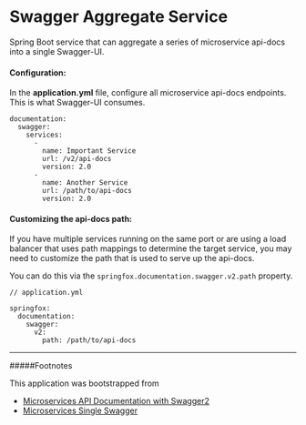 # Swagger Aggregate Service
Spring Boot service that can aggregate a series of microservice api-docs into a single Swagger-UI.

#### Configuration:
In the **application.yml** file, configure all microservice api-docs endpoints. This is what Swagger-UI consumes.

```
documentation: 
  swagger: 
    services:   
      - 
        name: Important Service
        url: /v2/api-docs
        version: 2.0
      - 
        name: Another Service
        url: /path/to/api-docs
        version: 2.0
```

#### Customizing the api-docs path:

If you have multiple services running on the same port or are using a load balancer
that uses path mappings to determine the target service, you may need to customize
the path that is used to serve up the api-docs.

You can do this via the `springfox.documentation.swagger.v2.path` property.

```
// application.yml

springfox:
  documentation:
    swagger:
      v2:
        path: /path/to/api-docs
```


---
#####Footnotes

This application was bootstrapped from 
* [Microservices API Documentation with Swagger2](https://piotrminkowski.wordpress.com/2017/04/14/microservices-api-documentation-with-swagger2/)
* [Microservices Single Swagger](https://github.com/varghgeorge/microservices-single-swagger)